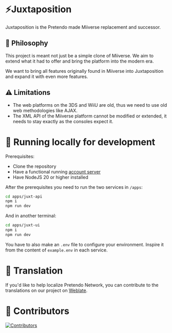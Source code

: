 # ⚡Juxtaposition

Juxtaposition is the Pretendo made Miiverse replacement and successor.

## 🍄 Philosophy

This project is meant not just be a simple clone of Miiverse. We aim to extend what it had to offer and bring the platform into the modern era.

We want to bring all features originally found in Miiverse into Juxtaposition and expand it with even more features.

## ⚠️ Limitations

- The web platforms on the 3DS and WiiU are old, thus we need to use old web methodologies like AJAX. 
- The XML API of the Miiverse platform cannot be modified or extended, it needs to stay exactly as the consoles expect it.

# 🧬 Running locally for development

Prerequisites:
- Clone the repository
- Have a functional running [account server](https://github.com/PretendoNetwork/account)
- Have NodeJS 20 or higher installed

After the prerequisites you need to run the two services in `/apps`:
```bash
cd apps/juxt-api
npm i
npm run dev
```

And in another terminal:
```bash
cd apps/juxt-ui
npm i
npm run dev
```

You have to also make an `.env` file to configure your environment. Inspire it from the content of `example.env` in each service.

# 🤝 Translation

If you'd like to help localize Pretendo Network, you can contribute to the translations on our project on [Weblate](https://hosted.weblate.org/engage/pretendonetwork/).

# 🤝 Contributors

[![Contributors](https://contrib.rocks/image?repo=pretendoNetwork/juxtaposition)](https://github.com/pretendoNetwork/juxtaposition/graphs/contributors)
